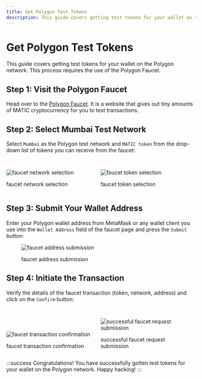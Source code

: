 ```yaml
---
title: Get Polygon Test Tokens
description: This guide covers getting test tokens for your wallet on the Polygon network. This process requires the use of the Polygon Faucet.
---
```


# Get Polygon Test Tokens

This guide covers getting test tokens for your wallet on the Polygon network. This process requires the use of the Polygon Faucet.

## Step 1: Visit the Polygon Faucet

Head over to the [Polygon Faucet](https://faucet.polygon.technology/). It is a website that gives out tiny amounts of MATIC cryptocurrency for you to test transactions.

## Step 2: Select Mumbai Test Network

Select `Mumbai` as the Polygon test network and `MATIC token` from the drop-down list of tokens you can receive from the faucet:

<figure style="width:49%;display:inline-block;margin-left:0;margin-right:0;vertical-align:top">

![faucet network selection](/images/faucet-network-selection.png)

<figcaption>faucet network selection</figcaption>
</figure>

<figure style="width:49%;display:inline-block;margin-left:0;margin-right:0">

![faucet token selection](/images/faucet-token-selection.png)

<figcaption>faucet token selection</figcaption>
</figure>

## Step 3: Submit Your Wallet Address

Enter your Polygon wallet address from MetaMask or any wallet client you use into the `Wallet Address` field of the faucet page and press the `Submit` button:

<figure>

![faucet address submission](/images/faucet-address-submission.png '#width=50%')

<figcaption>faucet address submission</figcaption>
</figure>

## Step 4: Initiate the Transaction

Verify the details of the faucet transaction (token, network, address) and click on the `Confirm` button:

<figure style="width:49%;display:inline-block;margin-left:0;margin-right:0">

![faucet transaction confirmation](/images/faucet-transaction-confirmation.png)

<figcaption>faucet transaction confirmation</figcaption>
</figure>

<figure style="width:49%;display:inline-block;margin-left:0;margin-right:0">

![successful faucet request submission](/images/successful-faucet-request-submission.png)

<figcaption>successful faucet request submission</figcaption>
</figure>

:::success Congratulations!
You have successfully gotten test tokens for your wallet on the Polygon network. Happy hacking!
:::
